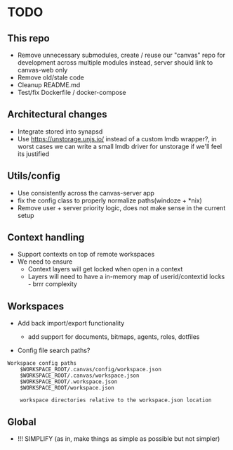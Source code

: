 # TODO

## This repo

- Remove unnecessary submodules, create / reuse our "canvas" repo for development across multiple modules instead, server should link to canvas-web only
- Remove old/stale code
- Cleanup README.md
- Test/fix Dockerfile / docker-compose

## Architectural changes

- Integrate stored into synapsd
- Use https://unstorage.unjs.io/ instead of a custom lmdb wrapper?, in worst cases we can write a small lmdb driver for unstorage if we'll feel its justified

## Utils/config

- Use consistently across the canvas-server app
- fix the config class to properly normalize paths(windoze + *nix)
- Remove user + server priority logic, does not make sense in the current setup

## Context handling

- Support contexts on top of remote workspaces
- We need to ensure
  - Context layers will get locked when open in a context
  - Layers will need to have a in-memory map of userid/contextid locks - brrr complexity

## Workspaces

- Add back import/export functionality
  - add support for documents, bitmaps, agents, roles, dotfiles

- Config file search paths?
```text
Workspace config paths
    $WORKSPACE_ROOT/.canvas/config/workspace.json
    $WORKSPACE_ROOT/.canvas/workspace.json
    $WORKSPACE_ROOT/.workspace.json
    $WORKSPACE_ROOT/workspace.json

    workspace directories relative to the workspace.json location
```

## Global

- !!! SIMPLIFY (as in, make things as simple as possible but not simpler)

